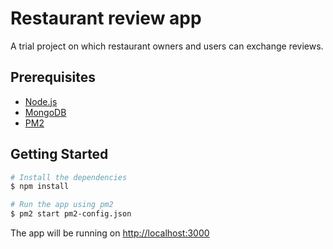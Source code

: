 # Restaurant review app

A trial project on which restaurant owners and users can exchange reviews.

## Prerequisites

* [Node.js](https://nodejs.org)
* [MongoDB](https://www.mongodb.com)
* [PM2](http://pm2.keymetrics.io)

## Getting Started

```bash
# Install the dependencies
$ npm install

# Run the app using pm2
$ pm2 start pm2-config.json
```

The app will be running on [http://localhost:3000](http://localhost:3000)
